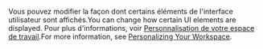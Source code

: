 <span data-ttu-id="ed488-101">Vous pouvez modifier la façon dont certains éléments de l'interface utilisateur sont affichés.</span><span class="sxs-lookup"><span data-stu-id="ed488-101">You can change how certain UI elements are displayed.</span></span> <span data-ttu-id="ed488-102">Pour plus d'informations, voir [Personnalisation de votre espace de travail](../ui-personalization-user.md).</span><span class="sxs-lookup"><span data-stu-id="ed488-102">For more information, see [Personalizing Your Workspace](../ui-personalization-user.md).</span></span>
